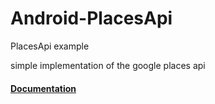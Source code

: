 # Android-PlacesApi
PlacesApi example

simple implementation of the google places api
#### [Documentation](https://developers.google.com/maps/documentation/places/web-service/search)

